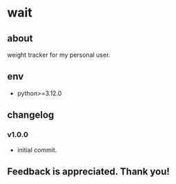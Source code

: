 # wait

## about

weight tracker for my personal user.

## env

- python>=3.12.0

## changelog

### v1.0.0

- initial commit.

## Feedback is appreciated. Thank you!